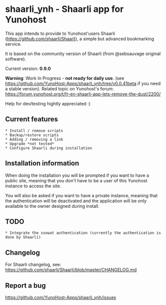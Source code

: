 shaarli_ynh - Shaarli app for Yunohost
===========
This app intends to provide to Yunohost'users Shaarli (https://github.com/shaarli/Shaarli), a simple but advanced bookmarking service.

It is based on the community version of Shaarli (from @sebsauvage original software).

Current version: **0.9.0**

**Warning**: Work In Progress - **not ready for daily use**. (see https://github.com/YunoHost-Apps/shaarli_ynh/tree/v0.0.41beta if you need a stable version).
Related topic on Yunohost's forum: https://forum.yunohost.org/t/fr-en-shaarli-app-lets-remove-the-dust/2200/

Help for dev/testing hightly appreciated :)

## Current features

    * Install / remove scripts
    * Backup/restore scripts
    * Adding / removing a link
    * Upgrade *not tested*
    * Configure Shaarli during installation

## Installation information

When doing the installation you will be prompted if you want to have a public site, meaning that you don't have to be a user of this Yunohost instance to access the site.

You will also be asked if you want to   have a private instance, meaning that the authentication will be deactivated and the application will be only available to the owner designed during install.

## TODO
    
    * Integrate the ssowat authentication (currently the authentication is done by Shaarli)

## Changelog

For Shaarli changelog, see: https://github.com/shaarli/Shaarli/blob/master/CHANGELOG.md

## Report a bug

https://github.com/YunoHost-Apps/shaarli_ynh/issues
